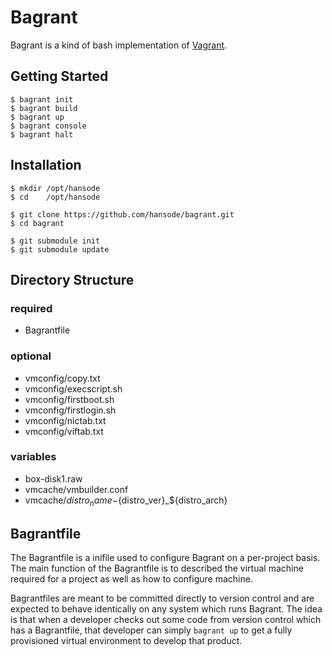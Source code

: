Bagrant
=======

Bagrant is a kind of bash implementation of [Vagrant](http://www.vagrantup.com).

Getting Started
---------------

```
$ bagrant init
$ bagrant build
$ bagrant up
$ bagrant console
$ bagrant halt
```

Installation
------------

```
$ mkdir /opt/hansode
$ cd    /opt/hansode

$ git clone https://github.com/hansode/bagrant.git
$ cd bagrant

$ git submodule init
$ git submodule update
```

Directory Structure
-------------------

### required

+ Bagrantfile

### optional

+ vmconfig/copy.txt
+ vmconfig/execscript.sh
+ vmconfig/firstboot.sh
+ vmconfig/firstlogin.sh
+ vmconfig/nictab.txt
+ vmconfig/viftab.txt

### variables

+ box-disk1.raw
+ vmcache/vmbuilder.conf
+ vmcache/${distro_name}-${distro_ver}_${distro_arch}

Bagrantfile
-----------

The Bagrantfile is a inifile used to configure Bagrant on a per-project basis.
The main function of the Bagrantfile is to described the virtual machine required for a project as well as how to configure machine.

Bagrantfiles are meant to be committed directly to version control and are expected to behave identically on any system which runs Bagrant.
The idea is that when a developer checks out some code from version control which has a Bagrantfile, that developer can simply `bagrant up` to get a fully provisioned virtual environment to develop that product.
